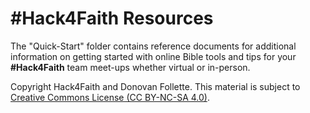 # **#Hack4Faith** Resources

The "Quick-Start" folder contains reference documents for additional information on getting started with online Bible tools and tips for your **#Hack4Faith** team meet-ups whether virtual or in-person. 

Copyright Hack4Faith and Donovan Follette. This material is subject to [Creative Commons License (CC BY-NC-SA 4.0)](https://creativecommons.org/licenses/by-nc-sa/4.0/).